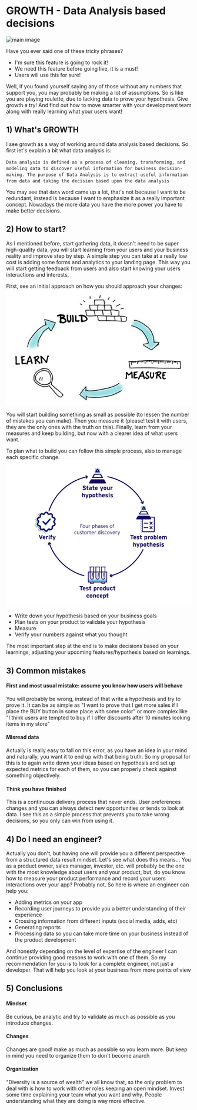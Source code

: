 # **GROWTH - Data Analysis based decisions**

![main image](images/growth.jpg)

Have you ever said one of these tricky phrases?
  - I'm sure this feature is going to rock it!
  - We need this feature before going live, it is a must!
  - Users will use this for sure!

Well, if you found yourself saying any of those without any numbers that support you, you may probably be making a lot of assumptions.
So is like you are playing roulette, due to lacking data to prove your hypothesis.
Give growth a try! And find out how to move smarter with your development team along with really learning what your users want!

## 1) What's GROWTH

I see growth as a way of working around data analysis based decisions. So first let's explain a bit what data analysis is:

`Data analysis is defined as a process of cleaning, transforming, and modeling data to discover useful information for business decision-making. The purpose of Data Analysis is to extract useful information from data and taking the decision based upon the data analysis`

You may see that `data` word came up a lot, that's not because I want to be redundant, instead is because I want to emphasize it as a really important concept. Nowadays the more data you have the more power you have to make better decisions.


## 2) How to start?

As I mentioned before, start gathering data, it doesn't need to be super high-quality data, you will start learning from your users and your business reality and improve step by step.
A simple step you can take at a really low cost is adding some forms and analytics to your landing page. This way you will start getting feedback from users and also start knowing your users interactions and interests.

First, see an initial approach on how you should approach your changes:
![hypothesis process](images/build-measure-learn.jpg)

You will start building something as small as possible (to lessen the number of mistakes you can make).
Then you measure it (please! test it with users, they are the only ones with the truth on this).
Finally, learn from your measures and keep building, but now with a clearer idea of what users want.

To plan what to build you can follow this simple process, also to manage each specific change.
![hypothesis process](images/hypothesis.jpg)

  - Write down your hypothesis based on your business goals
  - Plan tests on your product to validate your hypothesis
  - Measure
  - Verify your numbers against what you thought

The most important step at the end is to make decisions based on your learnings, adjusting your upcoming features/hypothesis based on learnings.

## 3) Common mistakes

#### First and most usual mistake: assume you know how users will behave

You will probably be wrong, instead of that write a hypothesis and try to prove it. It can be as simple as "I want to prove that I get more sales if I place the BUY button in some place with some color" or more complex like "I think users are tempted to buy if I offer discounts after 10 minutes looking items in my store"

#### Misread data

Actually is really easy to fall on this error, as you have an idea in your mind and naturally, you want it to end up with that being truth.
So my proposal for this is to again write down your ideas based on hypothesis and set up expected metrics for each of them, so you can properly check against something objectively.

#### Think you have finished

This is a continuous delivery process that never ends. User preferences changes and you can always detect new opportunities or tends to look at data.
I see this as a simple process that prevents you to take wrong decisions, so you only can win from using it.


## 4) Do I need an engineer?

Actually you don't, but having one will provide you a different perspective from a structured data result mindset. Let's see what does this means...
You as a product owner, sales manager, investor, etc. will probably be the one with the most knowledge about users and your product, but, do you know how to measure your product performance and record your users interactions over your app? Probably not.
So here is where an engineer can help you:
  - Adding metrics on your app
  - Recording user journeys to provide you a better understanding of their experience
  - Crossing information from different inputs (social media, adds, etc)
  - Generating reports
  - Processing data so you can take more time on your business instead of the product development

And honestly depending on the level of expertise of the engineer I can continue providing good reasons to work with one of them.
So my recommendation for you is to look for a complete engineer, not just a developer. That will help you look at your business from more points of view

## 5) Conclusions

#### Mindset
Be curious, be analytic and try to validate as much as possible as you introduce changes.

#### Changes
Changes are good! make as much as possible so you learn more. But keep in mind you need to organize them to don't become anarch

#### Organization
"Diversity is a source of wealth" we all know that, so the only problem to deal with is how to work with other roles keeping an open mindset.
Invest some time explaining your team what you want and why. People understanding what they are doing is way more effective.
